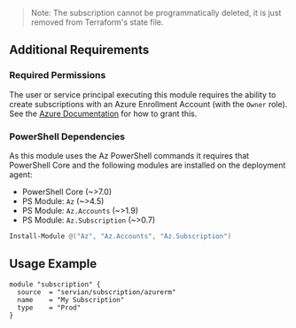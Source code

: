 > Note: The subscription cannot be programmatically deleted, it is just removed from Terraform's state file.

## Additional Requirements

### Required Permissions

The user or service principal executing this module requires the ability to create subscriptions with an Azure Enrollment Account (with the `Owner` role). See the [Azure Documentation](https://docs.microsoft.com/en-us/azure/azure-resource-manager/management/grant-access-to-create-subscription?#grant-access) for how to grant this.

### PowerShell Dependencies

As this module uses the Az PowerShell commands it requires that PowerShell Core and the following modules are installed on the deployment agent:

- PowerShell Core (~>7.0)
- PS Module: `Az` (~>4.5)
- PS Module: `Az.Accounts` (~>1.9)
- PS Module: `Az.Subscription` (~>0.7)

```powershell
Install-Module @("Az", "Az.Accounts", "Az.Subscription")
```

## Usage Example

```hcl
module "subscription" {
  source  = "servian/subscription/azurerm"
  name    = "My Subscription"
  type    = "Prod"
}
```
